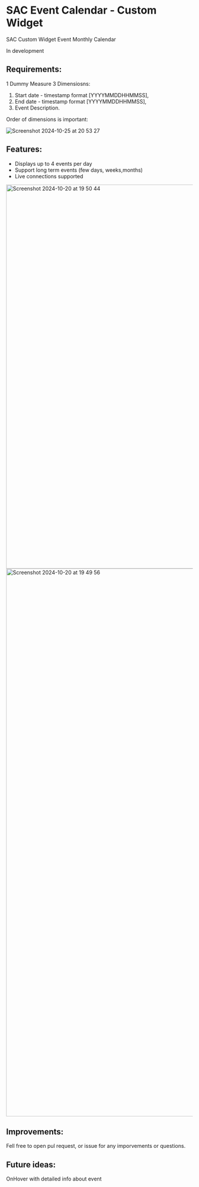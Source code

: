 # SAC Event Calendar - Custom Widget
SAC Custom Widget Event Monthly Calendar

In development

## Requirements:

1 Dummy Measure
3 Dimensiosns:
  1. Start date - timestamp format [YYYYMMDDHHMMSS],
  2. End date - timestamp format [YYYYMMDDHHMMSS],
  3. Event Description.
     

Order of dimensions is important:

![Screenshot 2024-10-25 at 20 53 27](https://github.com/user-attachments/assets/5f797209-aee8-4451-bd69-cfbb712bec75)


## Features:

- Displays up to 4 events per day
- Support long term events (few days, weeks,months)
- Live connections supported
<img width="1037" alt="Screenshot 2024-10-20 at 19 50 44" src="https://github.com/user-attachments/assets/666701eb-cdaf-4673-a7e3-4bc4fe421ca0">
<img width="1480" alt="Screenshot 2024-10-20 at 19 49 56" src="https://github.com/user-attachments/assets/91598770-9bfd-4244-8143-875ea194d88f">


## Improvements:

Fell free to open pul request, or issue for any imporvements or questions.


## Future ideas:
OnHover with detailed info about event

